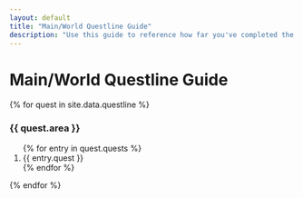 ```yaml
---
layout: default
title: "Main/World Questline Guide"
description: "Use this guide to reference how far you've completed the various World questlines on Lost Ark."
---
```


<h1>Main/World Questline Guide</h1>
{% for quest in site.data.questline %}
  <h3>{{ quest.area }}</h3>
    <ol>
    {% for entry in quest.quests %}
      <li>{{ entry.quest }}</li>
    {% endfor %}
    </ol>
{% endfor %}
